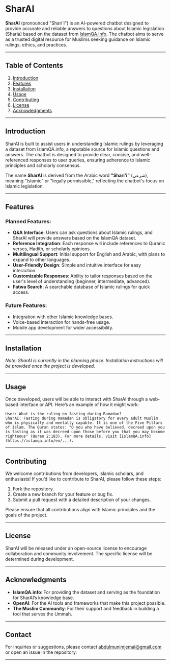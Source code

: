# SharAI

**SharAI** (pronounced "Shari'i") is an AI-powered chatbot designed to provide accurate and reliable answers to questions about Islamic legislation (Sharia) based on the dataset from [IslamQA.info](https://islamqa.info). The chatbot aims to serve as a trusted digital resource for Muslims seeking guidance on Islamic rulings, ethics, and practices.

---

## Table of Contents
1. [Introduction](#introduction)
2. [Features](#features)
3. [Installation](#installation)
4. [Usage](#usage)
5. [Contributing](#contributing)
6. [License](#license)
7. [Acknowledgments](#acknowledgments)

---

## <a id="introduction"></a>Introduction

SharAI is built to assist users in understanding Islamic rulings by leveraging a dataset from IslamQA.info, a reputable source for Islamic questions and answers. The chatbot is designed to provide clear, concise, and well-referenced responses to user queries, ensuring adherence to Islamic principles and scholarly consensus.

The name **SharAI** is derived from the Arabic word **"Shari'i"** (شرعي), meaning "Islamic" or "legally permissible," reflecting the chatbot's focus on Islamic legislation.

---

## Features

### Planned Features:
- **Q&A Interface**: Users can ask questions about Islamic rulings, and SharAI will provide answers based on the IslamQA dataset.
- **Reference Integration**: Each response will include references to Quranic verses, Hadith, or scholarly opinions.
- **Multilingual Support**: Initial support for English and Arabic, with plans to expand to other languages.
- **User-Friendly Design**: Simple and intuitive interface for easy interaction.
- **Customizable Responses**: Ability to tailor responses based on the user's level of understanding (beginner, intermediate, advanced).
- **Fatwa Search**: A searchable database of Islamic rulings for quick access.

### Future Features:
- Integration with other Islamic knowledge bases.
- Voice-based interaction for hands-free usage.
- Mobile app development for wider accessibility.

---

## <a id="installation"></a>Installation

*Note: SharAI is currently in the planning phase. Installation instructions will be provided once the project is developed.*

---

## <a id="usage"></a>Usage

Once developed, users will be able to interact with SharAI through a web-based interface or API. Here’s an example of how it might work:

```plaintext
User: What is the ruling on fasting during Ramadan?
SharAI: Fasting during Ramadan is obligatory for every adult Muslim who is physically and mentally capable. It is one of the Five Pillars of Islam. The Quran states: "O you who have believed, decreed upon you is fasting as it was decreed upon those before you that you may become righteous" (Quran 2:183). For more details, visit [IslamQA.info](https://islamqa.info/en/...).
```

---

## <a id="contributing">Contributing</a>

We welcome contributions from developers, Islamic scholars, and enthusiasts! If you’d like to contribute to SharAI, please follow these steps:

1. Fork the repository.
2. Create a new branch for your feature or bug fix.
3. Submit a pull request with a detailed description of your changes.

Please ensure that all contributions align with Islamic principles and the goals of the project.

---

## <a id="license"></a>License

SharAI will be released under an open-source license to encourage collaboration and community involvement. The specific license will be determined during development.

---

## <a id="acknowledgments"></a>Acknowledgments

- **IslamQA.info**: For providing the dataset and serving as the foundation for SharAI’s knowledge base.
- **OpenAI**: For the AI tools and frameworks that make this project possible.
- **The Muslim Community**: For their support and feedback in building a tool that serves the Ummah.

---

## Contact

For inquiries or suggestions, please contact abdulmunimjemal@gmail.com or open an issue in the repository.

---

